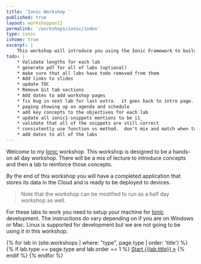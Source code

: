 ```yaml
---
title: 'Ionic Workshop '
published: true
layout: workshoppost2
permalink: '/workshops/ionic/index'
type: ionic
ishome: true
excerpt: |
    This workshop will introduce you using the Ionic Framework to build a hybrid mobile application that you can release through the Apple, Google and Microsoft stores.  The workshop will be a mix of lecture to introduce concepts and then a lab to reinforce those concepts.   By the end of this workshop you will have a completed application that stores its data in the Cloud and is ready to be deployed to devices.
todo: |
    * Validate lengths for each lab
    * generate pdf for all of labs (optional)
    * make sure that all labs have todo removed from them
    * Add links to slides
    * update TOC
    * Remove Git tab sections
    * Add dates to add workshop pages
    * fix bug in next lab for last extra.  it goes back to intro page.
    * paging showing up on agenda and schedule
    * add key concepts to the objectives for each lab
    * update all ionic1-snippets mentions to be i1_
    * validate that all of the snippets are still correct
    * consistently use function vs method.  don't mix and match when talking about javascript functions
    * add dates to all of the labs
---
```

<!-- WORD COUNT: Get-ChildItem -Path [0-9][0-9]-*.md  | ForEach-Object { Get-Content $_.
     FullName | Measure-Object -Word }
-->
Welcome to my [Ionic](http://ionicframework.com) workshop.  This workshop is designed to be a hands-on all day workshop.  There will be a mix of lecture to introduce concepts and then a lab to reinforce those concepts.

  By the end of this workshop you will have a completed application that stores its data in the Cloud and is ready to be deployed to devices.

> Note that the workshop can be modified to run as a half day workshop as well.

For these labs to work you need to setup your machine for [Ionic](http://ionicframework.com) development.  The instructions do vary depending on if you are on Windows or Mac.  Linux is supported for development but we are not going to be using it in this workshop.

<div class="more-link">
<p>

{% for lab in (site.workshops | where: "type", page.type | order: 'title') %}
{% if lab.type == page.type and lab.order == 1 %}
<a href="{{lab.url}}">Start {{lab.title}} &raquo;</a>
{% endif %}
{% endfor %}
</p>
</div>